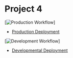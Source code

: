 # Project 4

[![Production Workflow](https://github.com/aron-s/Project4/actions/workflows/prod.yml/badge.svg)]

* [Production Deployment](https://project-final-as4259.herokuapp.com//)


[![Development Workflow](https://github.com/aron-s/Project4/actions/workflows/dev.yml/badge.svg)]

* [Developmental Deployment](https://project-final-as4259-dvlmt.herokuapp.com//)
